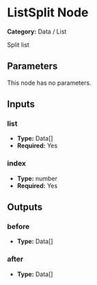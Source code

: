 
# ListSplit Node

**Category:** Data / List

Split list

## Parameters

This node has no parameters.

## Inputs


### list
- **Type:** Data[]
- **Required:** Yes



### index
- **Type:** number
- **Required:** Yes



## Outputs


### before
- **Type:** Data[]



### after
- **Type:** Data[]




